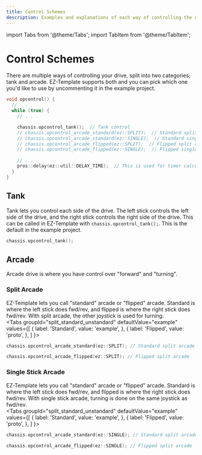 ```yaml
---
title: Control Schemes
description: Examples and explanations of each way of controlling the chassis
---
```

import Tabs from '@theme/Tabs';
import TabItem from '@theme/TabItem';

# Control Schemes

There are multiple ways of controlling your drive, split into two categories; tank and arcade.  EZ-Template supports both and you can pick which one you'd like to use by uncommenting it in the example project.  
```cpp
void opcontrol() {
  // . . .
  while (true) {
    // . . .

    chassis.opcontrol_tank();  // Tank control
    // chassis.opcontrol_arcade_standard(ez::SPLIT);  // Standard split arcade
    // chassis.opcontrol_arcade_standard(ez::SINGLE);  // Standard single arcade
    // chassis.opcontrol_arcade_flipped(ez::SPLIT);  // Flipped split arcade
    // chassis.opcontrol_arcade_flipped(ez::SINGLE);  // Flipped single arcade

    // . . .
    pros::delay(ez::util::DELAY_TIME);  // This is used for timer calculations!  Keep this ez::util::DELAY_TIME
  }
}
```

## Tank
Tank lets you control each side of the drive.  The left stick controls the left side of the drive, and the right stick controls the right side of the drive.  This can be called in EZ-Template with `chassis.opcontrol_tank();`.  This is the default in the example project.  
```cpp
chassis.opcontrol_tank();
```

## Arcade
Arcade drive is where you have control over "forward" and "turning".  

### Split Arcade
EZ-Template lets you call "standard" arcade or "flipped" arcade.  Standard is where the left stick does fwd/rev, and flipped is where the right stick does fwd/rev.  With split arcade, the other joystick is used for turning.   
<Tabs
  groupId="split_standard_unstandard"
  defaultValue="example"
  values={[
    { label: 'Standard',  value: 'example', },
    { label: 'Flipped',  value: 'proto', },
  ]
}>

<TabItem value="example">

```cpp
chassis.opcontrol_arcade_standard(ez::SPLIT); // Standard split arcade
```
</TabItem>


<TabItem value="proto">

```cpp
chassis.opcontrol_arcade_flipped(ez::SPLIT); // Flipped split arcade
```
</TabItem>
</Tabs>

### Single Stick Arcade 
EZ-Template lets you call "standard" arcade or "flipped" arcade.  Standard is where the left stick does fwd/rev, and flipped is where the right stick does fwd/rev.  With single stick arcade, turning is done on the same joystick as fwd/rev.   
<Tabs
  groupId="split_standard_unstandard"
  defaultValue="example"
  values={[
    { label: 'Standard',  value: 'example', },
    { label: 'Flipped',  value: 'proto', },
  ]
}>

<TabItem value="example">

```cpp
chassis.opcontrol_arcade_standard(ez::SINGLE); // Standard split arcade
```
</TabItem>


<TabItem value="proto">

```cpp
chassis.opcontrol_arcade_flipped(ez::SINGLE); // Flipped split arcade
```
</TabItem>
</Tabs>

